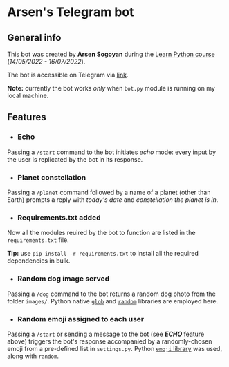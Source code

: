 # Arsen's Telegram bot

## General info

This bot was created by **Arsen Sogoyan** during the [Learn Python course](https://learn.python.ru/) (*14/05/2022 - 16/07/2022*).

The bot is accessible on Telegram via [link](https://t.me/LearnPythonArsensBot).

**Note:** currently the bot works _only_ when `bot.py` module is running on my local machine. 

## Features

- ### Echo
Passing a `/start` command to the bot initiates *echo* mode: every input by the user is replicated by the bot in its response.

- ### Planet constellation

Passing a `/planet` command followed by a name of a planet (other than Earth) prompts a reply with *today's date* and *constellation the planet is in*.

- ### Requirements.txt added

Now all the modules reuired by the bot to function are listed in the `requirements.txt` file. 

**Tip:** use `pip install -r requirements.txt` to install all the required dependencies in bulk.

- ### Random dog image served

Passing a `/dog` command to the bot returns a random dog photo from the folder `images/`. Python native [`glob`](https://docs.python.org/3/library/glob.html) and [`random`](https://docs.python.org/3/library/random.html) libraries are employed here.

- ### Random emoji assigned to each user

Passing a `/start` or sending a message to the bot (see _**ECHO**_ feature above) triggers the bot's response accompanied by a randomly-chosen emoji from a pre-defined list in `settings.py`. Python [`emoji` library](https://pypi.org/project/emoji/) was used, along with `random`.

